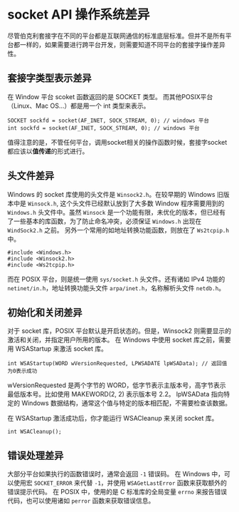 
# socket API 操作系统差异
尽管伯克利套接字在不同的平台都是互联网通信的标准底层标准。但并不是所有平台都一样的，如果需要进行跨平台开发，则需要知道不同平台的套接字操作差异性。

## 套接字类型表示差异
在 Window 平台 scoket 函数返回的是 SOCKET 类型。
而其他POSIX平台（Linux、Mac OS...）都是用一个 int 类型来表示。

```
SOCKET sockfd = socket(AF_INET, SOCK_STREAM, 0); // windows 平台
int sockfd = socket(AF_INET, SOCK_STREAM, 0); // windows 平台
```

值得注意的是，不管任何平台，调用socket相关的操作函数时候，套接字socket都应该以**值传递**的形式进行。

## 头文件差异
Windows 的 socket 库使用的头文件是 `Winsock2.h`。在较早期的 Windows 旧版本中是 `Winsock.h`, 这个头文件已经默认放到了大多数 Window 程序需要用到的 `Windows.h` 头文件中。虽然 `Winsock` 是一个功能有限，未优化的版本，但已经有了一些基本的库函数，为了防止命名冲突，必须保证 `Windows.h` 出现在 `WindSock2.h` 之前。
另外一个常用的如地址转换功能函数，则放在了 `Ws2tcpip.h` 中。

```
#include <Windows.h>
#include <Winsock2.h>
#include <Ws2tcpip.h>
```

而在 POSIX 平台，则是统一使用 `sys/socket.h` 头文件。还有诸如 IPv4 功能的 `netinet/in.h`，地址转换功能头文件 `arpa/inet.h`，名称解析头文件 `netdb.h`。

## 初始化和关闭差异
对于 socket 库，POSIX 平台默认是开启状态的。但是，Winsock2 则需要显示的激活和关闭，并指定用户所用的版本。
在 Windows 中使用 socket 库之前，需要用 WSAStartup 来激活 socket 库。

```
int WSAStartup(WORD wVersionRequested, LPWSADATE lpWSAData); // 返回值为0表示成功
```

wVersionRequested 是两个字节的 WORD，低字节表示主版本号，高字节表示最低版本号。比如使用 MAKEWORD(2, 2) 表示版本号 2.2。
lpWSAData 指向特定的 Windows 数据结构，通常这个值与特定的版本相匹配，不需要检查该数据。

在 WSAStartup 激活成功后，你才能运行 WSACleanup 来关闭 socket 库。

```
int WSACleanup();
```

## 错误处理差异
大部分平台如果执行的函数错误时，通常会返回 `-1` 错误码。
在 Windows 中，可以使用宏 `SOCKET_ERROR` 来代替 `-1`，并使用 `WSAGetLastError` 函数来获取额外的错误提示代码。
在 POSIX 中，使用的是 C 标准库的全局变量 `errno` 来报告错误代码，也可以使用诸如 `perror` 函数来获取错误信息。
